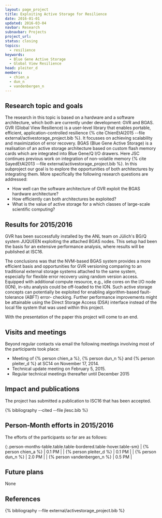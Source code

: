 ```yaml
---
layout: page_project
title: Exploiting Active Storage for Resilience
date: 2016-01-01
updated: 2016-03-04
navbar: Research
subnavbar: Projects
project_url:
status: closing
topics:
  - resilience
keywords:
  - Blue Gene Active Storage
  - Global View Resilience
head: pleiter_d
members:
  - chien_a
  - dun_n
  - vandenbergen_n
---
```


## Research topic and goals
The research in this topic is based on a hardware and a software architecture, which both are currently under development: GVR and BGAS.
GVR (Global View Resilience) is a user-level library that enables portable, efficient, application-controlled resilience {% cite ChienEtAl2015 --file external/activestorage_project.bib %}.
It focusses on achieving scalability and maximization of error recovery.
BGAS (Blue Gene Active Storage) is a realisation of an active storage architecture based on custom flash memory cards which are integrated into Blue Gene/Q I/O drawers.
Here JSC continues previous work on integration of non-volatile memory {% cite SayedEtAl2013 --file external/activestorage_project.bib %}.
In this subproject our goal is to explore the opportunities of both architectures by integrating them.
More specifically the following research questions are addressed:

* How well can the software architecture of GVR exploit the BGAS hardware architecture?
* How efficiently can both architectures be exploited?
* What is the value of active storage for a which classes of large-scale scientific computing?

## Results for 2015/2016
GVR has been successfully installed by the ANL team on Jülich's BG/Q system JUQUEEN exploiting the attached BGAS nodes. This setup had been the basis for an extensive performance analysis, where results will be published at ISC16.

The conclusions was that the NVM-based BGAS system provides a more efficient basis and opportunities for GVR versioning comparing to an traditional external storage systems attached to the same system, especially for flexible error recovery using random version access.
Equipped with additional compute resource, e.g., idle cores on the I/O node (ION), in-situ analysis could be off-loaded to the ION. 
Such active storage concepts can potentially be exploited for enabling algorithm-based fault-tolerance (ABFT) error- checking.
Further performance improvements might be attainable using the Direct Storage Access (DSA) interface instead of the local file system that was used within this project.

With the presentation of the paper this project will come to an end.

## Visits and meetings
Beyond regular contacts via email the following meetings involving most of the participants took place:

* Meeting of {% person chien_a %}, {% person dun_n %} and {% person pleiter_d %} at SC14 on November 17, 2014.
* Technical update meeting on February 5, 2015.
* Regular technical meetings thereafter until December 2015

## Impact and publications
The project has submitted a publication to ISC16 that has been accepted.

<!--

-->
{% bibliography --cited --file jlesc.bib %}


## Person-Month efforts in 2015/2016

The efforts of the participants so far are as follows:

{:.person-months-table.table.table-bordered.table-hover.table-sm}
| {% person chien_a %}        | 0.1 PM |
| {% person pleiter_d %}      | 0.1 PM |
| {% person dun_n %}          | 2.0 PM |
| {% person vandenbergen_n %} | 0.5 PM |


## Future plans
None


## References
{% bibliography --file external/activestorage_project.bib %}
